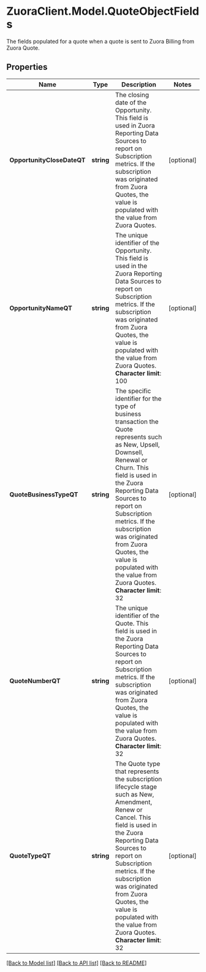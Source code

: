 # ZuoraClient.Model.QuoteObjectFields
The fields populated for a quote when a quote is sent to Zuora Billing from Zuora Quote. 

## Properties

Name | Type | Description | Notes
------------ | ------------- | ------------- | -------------
**OpportunityCloseDateQT** | **string** | The closing date of the Opportunity.  This field is used in Zuora Reporting Data Sources to report on Subscription metrics.  If the subscription was originated from Zuora Quotes, the value is populated with the value from Zuora Quotes.  | [optional] 
**OpportunityNameQT** | **string** | The unique identifier of the Opportunity.   This field is used in the Zuora Reporting Data Sources to report on Subscription metrics.  If the subscription was originated from Zuora Quotes, the value is populated with the value from Zuora Quotes.  **Character limit**: 100  | [optional] 
**QuoteBusinessTypeQT** | **string** | The specific identifier for the type of business transaction the Quote represents such as New, Upsell, Downsell, Renewal or Churn.  This field is used in the Zuora Reporting Data Sources to report on Subscription metrics.  If the subscription was originated from Zuora Quotes, the value is populated with the value from Zuora Quotes.  **Character limit**: 32  | [optional] 
**QuoteNumberQT** | **string** | The unique identifier of the Quote.  This field is used in the Zuora Reporting Data Sources to report on Subscription metrics.  If the subscription was originated from Zuora Quotes, the value is populated with the value from Zuora Quotes.  **Character limit**: 32  | [optional] 
**QuoteTypeQT** | **string** | The Quote type that represents the subscription lifecycle stage such as New, Amendment, Renew or Cancel.  This field is used in the Zuora Reporting Data Sources to report on Subscription metrics.  If the subscription was originated from Zuora Quotes, the value is populated with the value from Zuora Quotes.  **Character limit**: 32  | [optional] 

[[Back to Model list]](../README.md#documentation-for-models) [[Back to API list]](../README.md#documentation-for-api-endpoints) [[Back to README]](../README.md)

